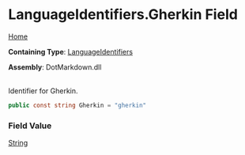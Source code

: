 # LanguageIdentifiers\.Gherkin Field

[Home](../../../README.md)

**Containing Type**: [LanguageIdentifiers](../README.md)

**Assembly**: DotMarkdown\.dll

\
Identifier for Gherkin\.

```csharp
public const string Gherkin = "gherkin"
```

### Field Value

[String](https://docs.microsoft.com/en-us/dotnet/api/system.string)

